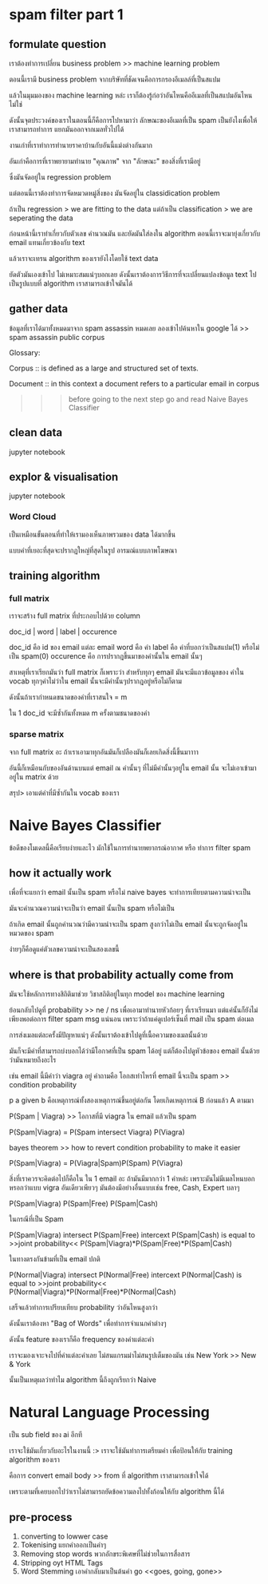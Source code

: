 # spam filter part 1

## formulate question

เราต้องทำการเปลี่ยน business problem >> machine learning problem

ตอนนี้เรามี business problem จากบริษัทที่ชัดเจนคือการกรองอีเมลล์ที่เป็นสแปม

แล้วในมุมมองของ machine learning หล่ะ เราก็ต้องรู้ก่อว่าอันไหนคืออีเมลที่เป็นสแปมอันไหนไม่ใช่ 

ดังนั้นจุตประวงค์ของเราในตอนนี้ก็คือการไปหามาว่า ลักษณะของอีเมลที่เป็น spam เป็นยังไงเพื่อให้เราสามารถทำการ แยกมันออกจากเมลทั่วไปได้

งานเก่าที่เราทำการทำนายราคาบ้านกับอันนี้แม่งต่างกันมาก

อันเก่าคือการที่เราพยายามทำนาย "คุณภาพ" จาก "ลักษณะ" ของสิ่งที่เรามีอยู่

ซึ่งมันจัดอยู่ใน regression problem

แต่ตอนนี้เราต้องทำการจัดหมวดหมู่สิ่งของ มันจัดอยู่ใน classidication problem

ถ้าเป็น regression > we are fitting to the data 
แต่ถ้าเป็น classification > we are seperating the data

ก่อนหน้านี้เราทำเกี่ยวกับตัวเลข คำนวณมัน และยัดมันใส่ลงใน algorithm
ตอนนี้เราจะมายุ่งเกี่ยวกับ email แทนเกี่ยวข้องกับ text 

แล้วเราจะเทรน algorithm ของเรายังไงโดยใช้ text data

ยัดตัวมันเองเข้าไป ไม่เหมาะสมแน่ๆบอกเลย ดังนั้นเราต้องการวิธีการที่จะเปลี่ยนแปลงข้อมูล text ไปเป็นรูปแบบที่ algorithm เราสามารถเข้าใจมันได้

## gather data
 
ข้อมูลที่เราได้มาทั้งหมดมาจาก spam assassin หมดเลย ลองเข้าไปค้นหาใน google ได้ >> spam assassin public corpus


Glossary:

Corpus
:: is defined as a large and structured set of texts.

Document
:: in this context a document refers to a particular email in corpus

>>> before going to the next step go and read Naive Bayes Classifier

## clean data

jupyter notebook

## explor & visualisation

jupyter notebook

### Word Cloud

เป็นเหมือนขั้นตอนที่ทำให้เรามองเห็นภาพรวมของ data ได้มากขึ้น

แบบคำที่เยอะที่สุดจะปรากฏใหญ่ที่สุดในรูป อารมณ์แบบภาพโฆษณา

## training algorithm

### full matrix

เราจะสร้าง full matrix ที่ประกอบไปด้วย column

doc_id | word | label | occurence

doc_id คือ id ของ email แต่ละ email
word คือ คำ
label คือ ค่าที่บอกว่าเป็นสแปม(1) หรือไม่เป็น spam(0)
occurence คือ การปรากฎขึ้นมาของคำนั้นใน email นั้นๆ

สาเหตุที่เราเรียกมันว่า full matrix ก็เพราะว่า สำหรับทุกๆ email มันจะมีแถวข้อมูลของ คำใน vocab ทุกๆคำไม่ว่าใน email นั้นจะมีคำนั้นๆปรากฎอยู่หรือไม่ก็ตาม

ดังนั้นถ้าเรากำหนดขนาดของคำที่เราสนใจ = m

ใน 1 doc_id จะมีซ้ำกันทั้งหมด m ครั้งตามชนาดของคำ

### sparse matrix

จาก full matrix อะ ถ้าเราเอามาทุกอันมันก็เปลืองมันก็เลยเกิดสิ่งนี้ขึ้นมาาาา

อันนี้ก็เหมือนกับของอันด้านบนแต่ email ณ คำนั้นๆ ที่ไม่มีคำนั้นๆอยู่ใน email นั้น จะไม่เอาเข้ามาอยู่ใน matrix ด้วย

สรุป> เอาแต่คำที่มีซ้ำกันใน vocab ของเรา

# Naive Bayes Classifier

ข้อดีของโมเดลนี้คือเรียบง่ายและไว มักใช้ในการทำนายพยากรณ์อากาศ หรือ ทำการ filter spam

## how it actually work

เพื่อที่จะแยกว่า email นั้นเป็น spam หรือไม่ naive bayes จะทำการเทียบตามความน่าจะเป็น

มันจะคำนวณความน่าจะเป็นว่า email นั้นเป็น spam หรือไม่เป็น

ถ้าเกิด email นั้นถูกคำนวณว่ามีความน่าจะเป็น spam สูงกว่าไม่เป็น email นั้นจะถูกจัดอยู่ในหมวดของ spam

ง่ายๆก็คือดูแค่ตัวเลขความน่าจะเป็นสองเลขนี้

## where is that probability actually come from

มันจะใช้หลักการทางสิถิติมาช่วย วิชาสถิติอยู่ในทุก model ของ machine learning

ย้อนกลับไปดูที่ probability >> ne / ns เพื่อเอามาทำนายหัวก้อยๆ ที่เราเรียนมา แต่แค่นั้นก็ยังไม่เพียงพอต่อการ filter spam msg แน่นอน เพราะว่าถ้าแค่ดูเปอร์เซ็นที่ mail เป็น spam ต่อเมล 

การส่งเมลแต่ละครั้งมีปัญหาแน่ๆ ดังนั้นเราต้องเข้าไปดูที่เนื้อความของเมลนั้นด้วย

มันก็จะมีคำที่สามารถบ่งบอกได้ว่ามีโอกาศที่เป็น spam ได้อยู่ แต่ก็ต้องไปดูหัวข้อของ email นั้นด้วยว่ามันหมายถึงอะไร

เช่น email นี้มีคำว่า viagra อยู่ คำถามคือ โอกสเท่าไหรที่ email นี้จะเป็น spam >> condition probability

p a given b คือเหตุการณ์ทั้งสองเหตุการณ์ขึ้นอยู่ต่อกัน โดยเกิดเหตุการณ์ B ก่อนแล้ว A ตามมา

P(Spam | Viagra) >> โอกาสที่มี viagra ใน email แล้วเป็น spam

P(Spam|Viagra) = P(Spam intersect Viagra)
                        P(Viagra)

bayes theorem >> how to revert condition probability to make it easier

P(Spam|Viagra) = P(Viagra|Spam)P(Spam)
                        P(Viagra)

สิ่งที่เราควรจะคิดต่อไปก็คือใน ใน 1 email อะ ถ้ามันมีมากกว่า 1 คำหล่ะ เพราะมันไม่มีเมลไหนบอกหรอกว่าแบบ vigra อันเดียวเพียวๆ มันต้องมีอย่างอื่นแบบเช่น free, Cash, Expert บลาๆ

P(Spam|Viagra)
P(Spam|Free)
P(Spam|Cash)

ในกรณีที่เป็น Spam

P(Spam|Viagra) intersect P(Spam|Free) intercext P(Spam|Cash) 
is equal to >>joint probability<<
P(Spam|Viagra)*P(Spam|Free)*P(Spam|Cash) 

ในทางตรงกันข้ามที่เป็น email ปกติ

P(Normal|Viagra) intersect P(Normal|Free) intercext P(Normal|Cash) 
is equal to >>joint probability<<
P(Normal|Viagra)*P(Normal|Free)*P(Normal|Cash)

เสร็จแล้วทำการเปรียบเทียบ probability ว่าอันไหนสูงกว่า

ดังนั้นเราต้องหา "Bag of Words" เพื่อทำการจำแนกคำต่างๆ

ดังนั้น feature ของเราก็คือ frequency ของคำแต่ละคำ

เราจะมองเจาะจงไปที่คำแต่ละคำเลย ไม่สนแกรมม่าไม่สนรูปเต็มของมัน เช่น
New York >> New & York

นั้นเป็นเหตุผลว่าทำไม algorithm นี้ถึงถูกเรียกว่า Naive

# Natural Language Processing

เป็น sub field ของ ai อีกที

เราจะใช้มันเกี่ยวกับอะไรในงานนี้ :> เราจะใช้มันทำการเตรียมคำ เพื่อป้อนให้กับ training algorithm ของเรา

คือการ convert email body >> from ที่ algorithm เราสามารถเข้าใจได้ 

เพราะตามที่เคยบอกไปว่าเราไม่สามารถยัดข้อความลงไปทั้งก้อนให้กับ algorithm นี้ได้

## pre-process

1) converting to lowwer case
2) Tokenising แยกคำออกเป็นคำๆ
3) Removing stop words พวกอักขระพิเศษที่ไม่ช่วยในการสื่อสาร
4) Stripping oyt HTML Tags
5) Word Stemming เอาคำกลับมาเป็นต้นคำ go <<goes, going, gone>>
